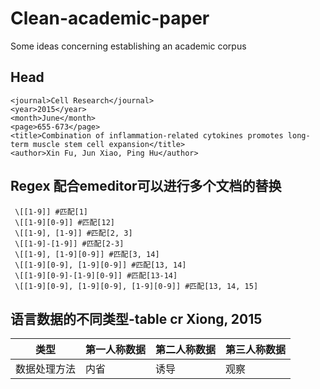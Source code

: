 # Clean-academic-paper
Some ideas concerning establishing an academic corpus


## Head

```
<journal>Cell Research</journal>
<year>2015</year>
<month>June</month>
<page>655-673</page>
<title>Combination of inflammation-related cytokines promotes long-term muscle stem cell expansion</title>
<author>Xin Fu, Jun Xiao, Ping Hu</author>
```

## Regex 配合emeditor可以进行多个文档的替换

```
 \[[1-9]] #匹配[1]
 \[[1-9][0-9]] #匹配[12]
 \[[1-9], [1-9]] #匹配[2, 3]
 \[[1-9]-[1-9]] #匹配[2-3]
 \[[1-9], [1-9][0-9]] #匹配[3, 14]
 \[[1-9][0-9], [1-9][0-9]] #匹配[13, 14]
 \[[1-9][0-9]-[1-9][0-9]] #匹配[13-14]
 \[[1-9][0-9], [1-9][0-9], [1-9][0-9]] #匹配[13, 14, 15]
```

## 语言数据的不同类型-table cr Xiong, 2015

类型 | 第一人称数据 | 第二人称数据 | 第三人称数据
------------ | ------------- | --------------|-----------
数据处理方法 | 内省 | 诱导 | 观察
